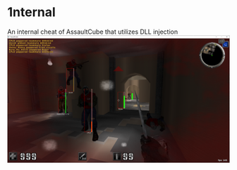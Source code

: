 # 1nternal
An internal cheat of AssaultCube that utilizes DLL injection
![Demo image of 1nternal](https://github.com/Astrol99/1nternal/blob/master/image.png)
